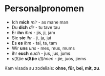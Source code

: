 # Personalpronomen

-  Ich **mich** *mir* - as mane man
-  Du **dich** *dir* - tu tave tau
-  Er **ihn** *ihm* - jis, ji, jam
-  Sie **sie** *ihr* - ji, ja, jai
-  Es **es** *ihm* - tai, ta, tam
-  Wir **uns** *uns* - mes, mus, mums
-  ihr **euch** *euch* - jus, jus, jums
-  s(S)ie **s(S)ie** *i(I)hnen* - jie, juos, jiems

Kam visada su zodeliais: **ohne, für, bei, mit, zu**.
